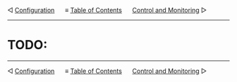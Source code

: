 &#9665; [Configuration](configuration.md)
&nbsp;&nbsp;&nbsp;&nbsp; &#8801; [Table of Contents](README.md)
&nbsp;&nbsp;&nbsp;&nbsp; [Control and Monitoring](control-and-monitoring.md) &#9655;
- - -

# TODO:



- - -
&#9665; [Configuration](configuration.md)
&nbsp;&nbsp;&nbsp;&nbsp; &#8801; [Table of Contents](README.md)
&nbsp;&nbsp;&nbsp;&nbsp; [Control and Monitoring](control-and-monitoring.md) &#9655;
